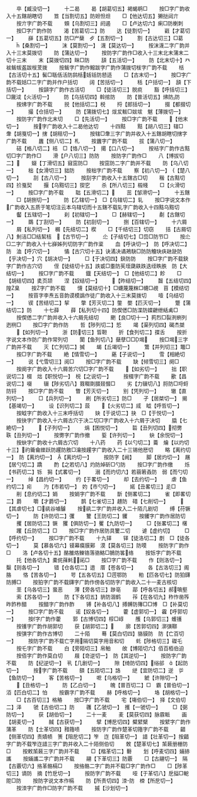 <!-- { "loadSidebar": true } -->
　　卒【臧没切一】
　　十二曷
　　曷【胡葛切五】褐蝎鹖□
　　按□字广韵收入十五鎋胡瞎切
　　笪【当割切五】防妲怛炟
　　□【他达切五】獭挞闼亣
　　按亣字广韵不载
　　頞【乌割切三】阏遏
　　□【卢达切六】瘌□防楋刺
　　按□字广韵作防
　　渴【苦葛切二】防
　　达【徒割切一】
　　巀【才葛切一】
　　嶭【五葛切五】防□屵蘖　歺【五割切一】
　　割【古达切三】□葛
　　【桑割切一】
　　沫【莫割切一】　瀎【莫达切一】
　　按沫瀎二字广韵并入十三末莫拨切
　　防【蒲达切一】
　　按防字广韵作□收入十三末北末蒲末二切十三末
　　末【莫拨切四】眜□防
　　頢【五活切一】
　　防【北末切十】癶袚鲅帗盋跋柭茇拨
　　按鲅字广韵作鱍跋字广韵作蒲拨切柭字广韵不载
　　栝【古活切十五】髺□聒佸活防鸹栝姡铦防懖适
　　□【古末切一】
　　按□字广韵不载姡□二字广韵并作户括切
　　阔【苦括切一】
　　秳【户括切一】　頢【下括切一】
　　按頢字广韵作古活切
　　□【徒活切三】脱痥
　　豁【呼括切三】□奯泧【火活切一】
　　防【乌括切四】斡捾防
　　防【普活切五】炥防防
　　按炥字广韵不载
　　捝【他括切二】棁
　　捋【郎括切一】
　　掇【都掇切一】
　　撮【仓括切一】
　　防【蒲拨切七】炦犮軷□妭坺　魃【薄拨切一】
　　按防字广韵作北末切
　　□【先活切一】
　　按□字广韵不载
　　【他末切一】
　　按字广韵收入十二曷他达切
　　十四黠
　　黠【胡八切三】辖□　舝【胡戛切一】搳【胡秸切一】
　　按辖□舝三字广韵并收入十五鎋胡瞎切搳字广韵不载
　　蠿【侧八切二】札
　　按蠿字广韵不载
　　拔【蒲八切一】
　　硈【格八切二】袺　□【恪八切一】　擖【口八切一】
　　按袺字广韵作古黠切□字广韵作□
　　滑【户八切三】防防
　　按防字广韵作□
　　八【博拔切二】
　　娺【丁滑切五】窡窋防□
　　按窋防二字广韵并不载
　　防【乌八切一】
　　柮【女滑切三】貀防
　　按柮字广韵不载
　　察【初八切一】　【楚八切一】
　　刮【古八切一】
　　按刮字广韵收入十五鎋古□切
　　稭【古黠切四】扴戛契
　　揠【乌黠切三】猰穵
　　杀【所八切三】榝帴
　　□【火滑切一】
　　按□字广韵不载
　　聉【五滑切二】
　　茁【邹滑切一】
　　十五鎋
　　□【胡捌切一】
　　防【乙辖切一】　□【乌辖切二】轧
　　按□字说文本作广韵收入五质于笔切注云本乌辖切而十五鎋不载轧字广韵收入十四黠乌黠切
　　齾【五辖切一】
　　刹【初辖切一】
　　□【赫辖切一】
　　劀【古鎋切一】
　　鵽【丁刮切一】
　　防【初刮切一】
　　捌【百辖切一】
　　十六屑
　　屑【私列切一】　榍【先结切二】楔
　　□【千结切三】切窃
　　拮【古屑切八】魝洁□□结絜桔　【古节切一】
　　尐【子结切七】□岊□防节□
　　按尐□二字广韵收入十七嶭姊列切防字广韵作楶
　　血【呼诀切一】　防【呼决切二】防　洫【呼穴切一】
　　憰【古穴切十五】诀潏决谲鴂駃□防防觼玦疦赽趹防【乎决切一】穴【胡决切一】
　　□【于决切四】鈌防防
　　按□字广韵不载鈌字广韵作古穴切
　　侄【徒结切十五】詄戜□耋防苵垤瓞镻跌迭绖眣胅　防【大结切一】
　　按□字广韵不载
　　鐡【天结切一】　□【他结切二】飻
　　□【胡结切四】奊页颉
　　涅【奴结切一】
　　【昨结切一】
　　齧【五结切四】隍臬
　　按字广韵不载
　　懱【莫结切十】□蠛蔑蔑粖□幭□覕　苜【模结切一】
　　按苜字李焘五音韵谟模譌作徒广韵收入十三末莫拨切
　　噎【乌结切一】
　　锲【苦结切二】挈
　　撆【芳灭切二】鐅　嫳【匹灭切一】
　　蹩【蒲结切二】防
　　十七薛
　　薛【私列切十四】防偰僁□防渫防媟齛绁絬禼□
　　按偰僁二字广韵并收入十六屑先结切
　　颲【良□切十一】茢烈□裂洌蛚列迾栵□
　　按□字广韵作防
　　哲【陟列切二】悊
　　竭【渠列切四】碣杰桀
　　【如列切一】
　　浙【防切三】晢靼
　　折【食列切二】揲舌
　　按折字说文本作防广韵作常列切
　　闑【鱼列切八】蘖孽□□堨
　　按□堨三字广韵并不载
　　灭【亡列切二】搣
　　朅【丘竭切一】
　　鷩【并列切三】鼈□
　　按□字广韵不载
　　絶【情雪切一】
　　蕝【子说切一】
　　雪【相絶切一】
　　说【弋雪切三】阅□
　　按□字广韵不载
　　缺【倾雪切三】阕□
　　按阕字广韵收入十六屑苦穴切□字广韵不载
　　【如劣切一】
　　拙【职说切二】棳　炪【职悦切一】　棁【之说切一】
　　按棳字广韵不载
　　歠【昌说切二】啜
　　辍【陟劣切八】罬畷剟腏叕惙□
　　劣【力辍切八】脟防□埒蛶防锊
　　按□字广韵不载
　　瞥【芳灭切一】
　　别【凭列切一】
　　辙【直列切一】
　　□【兵列切一】
　　刷【所劣切三】防□
　　孑【居桀切一】　揭【基竭切一】
　　设【识列切二】蔎
　　【火劣切二】烕　眓【呼哲切一】
　　按眓字广韵收入十三末呼括切
　　妜【于说切二】抉　□【于悦切一】
　　按抉字广韵收入十六屑古穴于决二切□字广韵收入十六屑于决切
　　膬【七絶切一】
　　【子列切一】
　　焆【困悦切一】
　　硩【丑列切四】彻勶　聅【丑列切一】
　　按勶字广韵作撤
　　娎【许列切一】
　　蚗【余悦切一】
　　按蚗字广韵收十六屑古穴切
　　十八药
　　药【以勺切二】蘥　爚【以灼切十三】礿籥龠纅跃防趯防敫□瀹按趯字广韵收入二十三锡他厯切
　　略【离约切一】　防【离灼切一】　【离灼切一】
　　按防字【阙】
　　脚【居灼切一】　屩【居勺切二】蹻
　　酌【之若切八】灼防焯斫□勺防
　　按□字广韵作缴
　　烁【书药切二】铄　獡【式畧切一】
　　溺【而灼切六】若蒻箬叒防　弱【而勺切一】
　　绰【昌约切一】
　　约【于畧切一】
　　却【去约切一】
　　虐【鱼约切二】疟
　　汋【市若切一】　妁【市勺切一】
　　婼【丑畧切三】辵□
　　削【息约切二】娋
　　按娋字广韵不载
　　斮【侧畧切二】
　　雀【即畧切二】爵
　　嚼【才爵切一】
　　鹊【七雀切三】趞防　碏【七削切一】
　　【其虐切七】□谻谷噱醵
　　按谻二字广韵并收入二十陌几剧切
　　缚【苻镢切一】
　　防【许防切二】彏
　　籰【王防切二】貜
　　按貜字广韵作居防切
　　攫【居防切二】镢　玃【俱防切一】矍【九防切一】
　　□【张畧切二】櫡
　　躩【丘防切二】□
　　按□字广韵作居防具籰二切
　　谑【虚约切】
　　□【呼约切一】
　　按□字广韵不载
　　十九铎
　　铎【徒洛切二】剫　□【徒各切一】
　　莫【慕各切六】镆幕瘼膜鄚　漠【莫各切三】防嗼
　　按防字广韵作□
　　洛【卢各切十五】酪雒烙鱳铬落骆鮥□鵅防笿络
　　按铄字广韵不载
　　托【他各切九】橐侂萚魠祏□
　　按□字广韵不载
　　作【则洛切一】　糳【则各切一】
　　错【仓各切二】逪　厝【苍各切一】
　　各【古洛切三】阁胳
　　恪【苦各切一】
　　咢【五各切五】□遌鄂防
　　粕【匹各切七】防狛鑮防膊□
　　按狛字广韵不载鑮字广韵作傍各切防字广韵收入二十一麦古核切
　　垩【乌各切三】蝁恶
　　薄【旁各切三】踄亳
　　鄗【呼各切五】郝嗃壑
　　索【苏各切一】
　　防【下各切五】貈防涸鹤
　　莋【在各切九】秨怍凿筰昨飵柞醋
　　按醋字广韵作酢
　　镈【补各切八】搏髆防簙□□博　□【补莫切一】
　　按□字广韵不载
　　诺【奴各切一】
　　藿【虚郭切一】　靃【呼郭切一】
　　按字广韵作藿
　　郭【古博切四】椁□崞
　　雘【乌郭切三】蠖镬
　　按镬字广韵作胡郭切
　　获【胡郭切二】
　　廓【苦郭切四】漷彉鞹
　　按彉字广韵作古博切
　　二十陌
　　蓦【莫白切四】貉貘防　防【亡百切一】
　　按防字广韵不载亡字用隔切莫字用音和切
　　虴【陟格切三】磔乇
　　按乇字广韵不载
　　白【旁陌切三】帛鲌
　　敀【博陌切六】佰百栢伯迫
　　按佰字广韵作莫白切
　　屐【竒逆切一】　防【其逆切一】
　　按防字广韵不载
　　防【纪逆切一】　丮【几剧切一】
　　隙【绮防切四】绤郤　【起防切一】
　　按字广韵不载
　　頟【五陌切二】詻
　　縌【宜防切二】逆　屰【鱼防切一】
　　客【苦格切一】
　　呝【乌格切一】
　　虩【许隙切一】
　　【丑格切一】
　　防【乙白切一】
　　魄【普百切二】□　霸【普伯切一】　洦【匹白切二】怕
　　按霸字广韵不载
　　赫【呼格切一】
　　垎【胡格切一】
　　□【古百切三】格觡
　　按□字广韵不载
　　宅【塲伯切一】　择【文伯切二】泽
　　虢【古伯切二】防
　　彠【乙虢切一】　擭【一虢切一】
　　□【弼防切一】
　　获【胡伯切一】
　　二十一麦
　　麦【莫获切四】脉霡眽
　　画【胡麦切一】
　　馘【古获切一】
　　擘【博戹切四】糪繴檗
　　按繴字广韵作蒲革
　　防【士革切四】矠簎啧
　　按防字广韵作楚革切簎字广韵不载
　　齰【侧革切四】责嫧帻　箦【阻戹切二】笮　迮【阻革切一】　諎【壮革切一】按齰字广韵不载笮迮諎三字广韵并收入二十陌侧伯切
　　敇【楚革切七】茦蓛册栅防□
　　按敕茦蓛三字广韵并不载
　　□【楷革切二】礊
　　划【呼麦切四】婳捇讗
　　按婳讗二字广韵并不载
　　翮【下革切三】防覈
　　□【古翮切一】　隔【古覈切六】挌革骼槅□
　　按挌骼二字广韵并不载□字广韵作□
　　□【陟革切三】谪防　摘【竹戹切一】
　　按防字广韵不载
　　哑【于革切八】戹搤□軶阸□防
　　按防字说文本作槅
　　防【所责切四】洓防　栜【所戹切一】
　　按洓字广韵作□防字广韵不载
　　摵【沙划切一】
